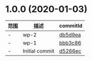 # 1.0.0 (2020-01-03)

范围|描述|commitId
--|--|--
 - | wp-2 | [db5d9ea](https://github.com/qiuChengleiy/webpack-study/commit/db5d9ea)
 - | wp-1 | [bbb3c86](https://github.com/qiuChengleiy/webpack-study/commit/bbb3c86)
 - | Initial commit | [d5266ec](https://github.com/qiuChengleiy/webpack-study/commit/d5266ec)

